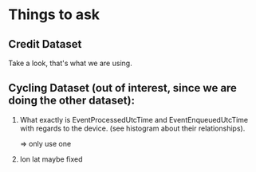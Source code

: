 # Things to ask


## Credit Dataset

Take a look, that's what we are using.

## Cycling Dataset (out of interest, since we are doing the other dataset):

1) What exactly is EventProcessedUtcTime and EventEnqueuedUtcTime with regards to the device. (see histogram about their relationships).

	=> only use one

2) lon lat maybe fixed


